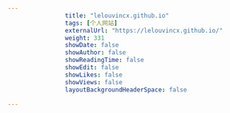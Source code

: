 ---
                title: "lelouvincx.github.io"
                tags: [个人网站]
                externalUrl: "https://lelouvincx.github.io/"
                weight: 331
                showDate: false
                showAuthor: false
                showReadingTime: false
                showEdit: false
                showLikes: false
                showViews: false
                layoutBackgroundHeaderSpace: false
                ---


